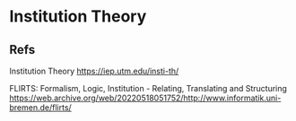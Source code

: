 # Institution Theory





## Refs

Institution Theory
https://iep.utm.edu/insti-th/

FLIRTS: Formalism, Logic, Institution - Relating, Translating and Structuring
https://web.archive.org/web/20220518051752/http://www.informatik.uni-bremen.de/flirts/
